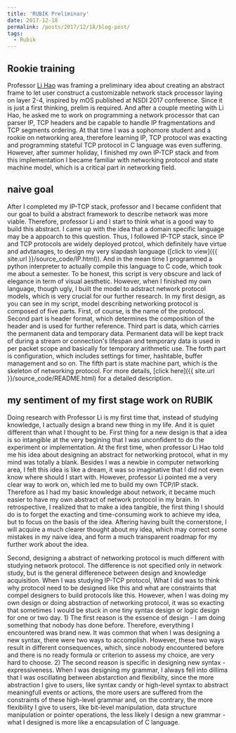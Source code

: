 ```yaml
---
title: 'RUBIK Preliminary'
date: 2017-12-18
permalink: /posts/2017/12/18/blog-post/
tags:
  - Rubik
---
```


Rookie training
------

Professor [Li Hao](http://gr.xjtu.edu.cn/web/hao.li) was framing a preliminary 
idea about creating an abstract frame to let user construct a customizable 
network stack processor laying on layer 2-4, inspired by mOS published at NSDI 
2017 conference. Since it is just a first thinking, prelim is required. And after 
a couple meeting with Li Hao, he asked me to work on programming a network processor
that can parser IP, TCP headers and be capable to handle IP fragmentations and TCP 
segments ordering. At that time I was a sophomore student and a rookie on networking area,
therefore learning IP, TCP protocol was exacting and programming stateful TCP 
protocol in C language was even suffering. However, after summer holiday, I finished my
own IP-TCP stack and from this implementation I became familiar with networking 
protocol and state machine model, which is a critical part in networking field.

naive goal
------

After I completed my IP-TCP stack, professor and I became confident that our goal 
to build a abstract framework to describe network was more viable. Therefore, 
professor Li and I start to think what is a good way to build this abstract. I came up
with the idea that a domain specific language may be a appoarch to this question. 
Thus, I followed IP-TCP stack, since IP and TCP protocols are widely deployed protcol, 
which definitely have virtue and advtanages, to design my very slapdash language
([click to view]({{ site.url }}/source_code/IP.html)). And in the mean time I programmed a python interpreter to actually 
compile this language to C code, which took me about a semester. To be honest, this 
script is very obscure and lack of elegance in term of visual aesthetic. However, 
when I finished my own language, though ugly, I built the model to adstract network 
protocol models, which is very crucial for our further research. In my first design, 
as you can see in my script, model describing networking protocol is composed of 
five parts. First, of course, is the name of the protocol. Second part is header 
format, which determines the composition of the header and is used for further 
reference. Third part is data, which carries the permanent data and temporary data.
Permanent data will be kept track of during a stream or connection's lifespan and 
temporary data is used in per packet scope and basically for temporary arithmetic 
use. The forth part is configuration, which includes settings for timer, hashtable, 
buffer management and so on. The fifth part is state machine part, which is the skeleton 
of networking protocol. For more details, [click here]({{ site.url }}/source_code/README.html) for a detailed description.

my sentiment of my first stage work on RUBIK
------

Doing research with Professor Li is my first time that, instead of studying 
knowledge, I actually design a brand new thing in my life. And it is quiet 
different than what I thought to be. First thing for a new design is that a idea 
is so intangible at the very begining that I was unconfident to do the experiment 
or implementation. At the first time, when professor Li Hao told me his idea about 
designing an abstract for networking protocol, what in my mind was totally a blank. 
Besides I was a newbie in computer networking area, I felt this idea is like a dream, 
it was so imaginative that I did not even know where should I start with. However, 
professor Li pointed me a very clear way to work on, which led me to build my own 
TCP/IP stack. Therefore as I had my basic knowledge about network, it became much 
easier to have my own abstract of network protocol in my brain. In retrospective, 
I realized that to make a idea tangible, the first thing I should do is to forget 
the exacting and time-consuming work to achieve my idea, but to focus on the basis 
of the idea. Aftering having built the cornerstone, I will acquire a much clearer 
thought about my idea, which may correct some mistakes in my naive idea, and form 
a much transparent roadmap for my further work about the idea.

Second, designing a abstract of networking protocol is much different with studying 
network protocol. The difference is not specified only in network study, but is 
the general differenece between design and knowledge acquisition. When I was studying 
IP-TCP protocol, What I did was to think why protocol need to be designed like this and 
what are constraints that compel designers to build protocols like this. However, 
when I was doing my own design or doing abstraction of networking protocol, it was 
so exacting that sometimes I would be stuck in one tiny syntax design or logic design 
for one or two day. 1) The first reason is the essence of design - I am doing something 
that nobody has done before. Therefore, everything I encountered was brand new. 
It was common that when I was designing a new syntax, there were two ways to accomplish. 
However, these two ways result in different consequences, which, since nobody encountered 
before and there is no ready formula or criterion to assess my choice, are very 
hard to choose. 2) The second reason is specific in designing new syntax - expressiveness. 
When I was designing my grammar, I always fell into dillima that I was oscillating between 
abstarction and flexibility, since the more abstraction I give to users, like 
syntax candy or high-level syntax to abstract meaningfull events or actions, the 
more users are suffered from the constraints of these high-level grammar and, on 
the contrary, the more flexibility I give to users, like bit-level manipulation, 
data structure manipulation or pointer operations, the less likely I design a new
grammar - what I designed is more like a encapsulation of C language.